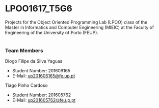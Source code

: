 # LPOO1617_T5G6
Projects for the Object Oriented Programming Lab (LPOO) class of the Master in Informatics and Computer Engineering (MIEIC) at the Faculty of Engineering of the University of Porto (FEUP).
<br><br>
### Team Members
Diogo Filipe da Silva Yaguas<br>
* Student Number: 201606165
* E-Mail: up201606165@fe.up.pt

Tiago Pinho Cardoso
* Student Number: 201605762
* E-Mail: up201605762@fe.up.pt
